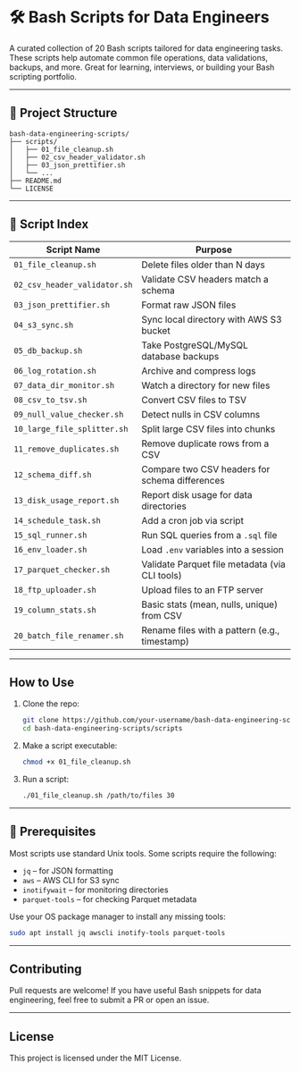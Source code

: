 # 🛠️ Bash Scripts for Data Engineers

A curated collection of 20 Bash scripts tailored for data engineering tasks. These scripts help automate common file operations, data validations, backups, and more. Great for learning, interviews, or building your Bash scripting portfolio.

---

## 📂 Project Structure

```
bash-data-engineering-scripts/
├── scripts/
│   ├── 01_file_cleanup.sh
│   ├── 02_csv_header_validator.sh
│   ├── 03_json_prettifier.sh
│   └── ...
├── README.md
└── LICENSE
```

---

## 📜 Script Index

| Script Name | Purpose |
|-------------|---------|
| `01_file_cleanup.sh` | Delete files older than N days |
| `02_csv_header_validator.sh` | Validate CSV headers match a schema |
| `03_json_prettifier.sh` | Format raw JSON files |
| `04_s3_sync.sh` | Sync local directory with AWS S3 bucket |
| `05_db_backup.sh` | Take PostgreSQL/MySQL database backups |
| `06_log_rotation.sh` | Archive and compress logs |
| `07_data_dir_monitor.sh` | Watch a directory for new files |
| `08_csv_to_tsv.sh` | Convert CSV files to TSV |
| `09_null_value_checker.sh` | Detect nulls in CSV columns |
| `10_large_file_splitter.sh` | Split large CSV files into chunks |
| `11_remove_duplicates.sh` | Remove duplicate rows from a CSV |
| `12_schema_diff.sh` | Compare two CSV headers for schema differences |
| `13_disk_usage_report.sh` | Report disk usage for data directories |
| `14_schedule_task.sh` | Add a cron job via script |
| `15_sql_runner.sh` | Run SQL queries from a `.sql` file |
| `16_env_loader.sh` | Load `.env` variables into a session |
| `17_parquet_checker.sh` | Validate Parquet file metadata (via CLI tools) |
| `18_ftp_uploader.sh` | Upload files to an FTP server |
| `19_column_stats.sh` | Basic stats (mean, nulls, unique) from CSV |
| `20_batch_file_renamer.sh` | Rename files with a pattern (e.g., timestamp) |

---

## How to Use

1. Clone the repo:
   ```bash
   git clone https://github.com/your-username/bash-data-engineering-scripts.git
   cd bash-data-engineering-scripts/scripts
   ```

2. Make a script executable:
   ```bash
   chmod +x 01_file_cleanup.sh
   ```

3. Run a script:
   ```bash
   ./01_file_cleanup.sh /path/to/files 30
   ```

---

## 📘 Prerequisites

Most scripts use standard Unix tools. Some scripts require the following:
- `jq` – for JSON formatting
- `aws` – AWS CLI for S3 sync
- `inotifywait` – for monitoring directories
- `parquet-tools` – for checking Parquet metadata

Use your OS package manager to install any missing tools:
```bash
sudo apt install jq awscli inotify-tools parquet-tools
```

---

## Contributing

Pull requests are welcome! If you have useful Bash snippets for data engineering, feel free to submit a PR or open an issue.

---

## License

This project is licensed under the MIT License.

